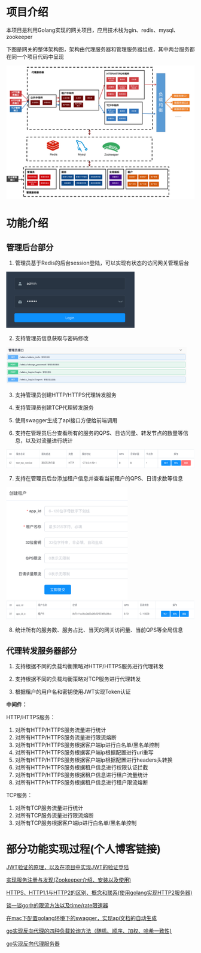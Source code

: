 

# 项目介绍
本项目是利用Golang实现的网关项目，应用技术栈为gin、redis、mysql、zookeeper

下图是网关的整体架构图，架构由代理服务器和管理服务器组成，其中两台服务都在同一个项目代码中呈现

![直接指针](./READMEIMG/7.png)


# 功能介绍

## 管理后台部分
1. 管理员基于Redis的后台session登陆，可以实现有状态的访问网关管理后台

<img src="./READMEIMG/1.png"  height = "150" alt="图片名称" />

2. 支持管理员信息获取与密码修改

<img src="./READMEIMG/2.png"  height = "100" alt="图片名称" />

3. 支持管理员创建HTTP/HTTPS代理转发服务
   
4. 支持管理员创建TCP代理转发服务

5. 使用swagger生成了api接口方便给前端调用
   
6. 支持在管理员后台查看所有的服务的QPS、日访问量、转发节点的数量等信息，以及对流量进行统计

<img src="./READMEIMG/3.png"  height = "50" alt="图片名称" />

7. 支持在管理员后台添加租户信息并查看当前租户的QPS、日请求数等信息

<img src="./READMEIMG/4.png"  height = "300" alt="图片名称" />

<img src="./READMEIMG/5.png"  height = "50" alt="图片名称" />

8. 统计所有的服务数、服务占比、当天的网关访问量、当前QPS等全局信息

## 代理转发服务器部分

1. 支持根据不同的负载均衡策略对HTTP/HTTPS服务进行代理转发

2. 支持根据不同的负载均衡策略对TCP服务进行代理转发
   
3. 根据租户的用户名和密钥使用JWT实现Token认证

**中间件：**

HTTP/HTTPS服务：

1. 对所有HTTP/HTTPS服务流量进行统计 
2. 对所有HTTP/HTTPS服务流量进行限流熔断 
3. 对所有HTTP/HTTPS服务根据客户端ip进行白名单/黑名单控制 
4. 对所有HTTP/HTTPS服务根据客户端ip根据配置进行uri重写
5. 对所有HTTP/HTTPS服务根据客户端ip根据配置进行headers头转换
6. 对所有HTTP/HTTPS服务根据租户信息进行权限认证拦截
7. 对所有HTTP/HTTPS服务根据租户信息进行租户流量统计
8. 对所有HTTP/HTTPS服务根据租户信息进行租户限流熔断

TCP服务：
1. 对所有TCP服务流量进行统计 
2. 对所有TCP服务流量进行限流熔断 
3. 对所有TCP服务根据客户端ip进行白名单/黑名单控制 



# 部分功能实现过程(个人博客链接)

[JWT验证的原理，以及在项目中实现JWT的验证登陆](https://blog.csdn.net/weixin_43823723/article/details/107507276)


[实现服务注册与发现(Zookeeper介绍、安装以及使用)](https://blog.csdn.net/weixin_43823723/article/details/107404199)

[HTTPS、HTTP1.1与HTTP2的区别、概念和联系(使用golang实现HTTP2服务器)](https://blog.csdn.net/weixin_43823723/article/details/107379830)

[谈一谈go中的限流方法以及time/rate限速器](https://blog.csdn.net/weixin_43823723/article/details/107362845)

[在mac下配置golang环境下的swagger，实现api文档的自动生成](https://blog.csdn.net/weixin_43823723/article/details/107303290)

[go实现反向代理的四种负载轮询方法（随机、顺序、加权、哈希一致性)](https://blog.csdn.net/weixin_43823723/article/details/107274379)

[go实现反向代理服务器](https://blog.csdn.net/weixin_43823723/article/details/107274313)


